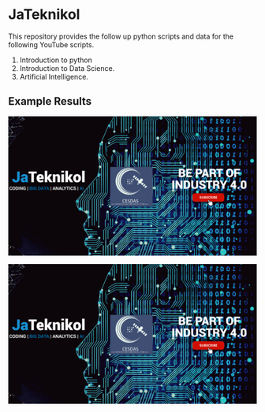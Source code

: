 # JaTeknikol
This repository provides the follow up python scripts and data for the following YouTube scripts.
1. Introduction to python
2. Introduction to Data Science.
3. Artificial Intelligence.

## Example Results

<p align="center">
  <img src="/docs/Banner.png" />
</p>

<p align="center">
  <img src="/docs/Banner.png" />
</p>